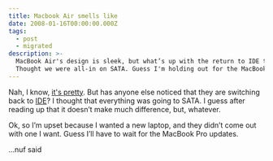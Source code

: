 ```yaml
---
title: Macbook Air smells like
date: 2008-01-16T00:00:00.000Z
tags:
  - post
  - migrated
description: >-
  MacBook Air's design is sleek, but what’s up with the return to IDE tech?
  Thought we were all-in on SATA. Guess I'm holding out for the MacBook Pro.
---
```


Nah, I know, [it's pretty](http://www.apple.com/macbookair/). But has anyone else noticed that they are switching back to [IDE](http://forums.macrumors.com/showthread.php?p=4762051)? I thought that everything was going to SATA. I guess after reading up that it doesn’t make much difference, but, whatever.

Ok, so I’m upset because I wanted a new laptop, and they didn’t come out with one I want. Guess I’ll have to wait for the MacBook Pro updates.

…nuf said
